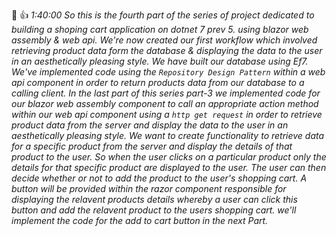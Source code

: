 🙌 👍
*1:40:00 So this is the fourth part of the series of project dedicated to building a shoping cart application on dotnet 7 prev 5. using blazor web assembly & web api. We're now created our first workflow which involved retrieving product data form the database & displaying the data to the user in an aesthetically pleasing style. We have built our database using Ef7. We've implemented code using the `Repository Design Pattern` within a web api component in order to return products data from our database to a calling client. In the last part of this series part-3 we implemented code for our blazor web assembly component to call an appropriate action method within our web api component using a `http get request` in order to retrieve product data from the server and display the data to the user in an aesthetically pleasing style. We want to create functionality to retrieve data for a specific product from the server and display the details of that product to the user. So when the user clicks on a particular product only the details for that specific product are displayed to the user. The user can then decide whether or not to add the product to the user's shopping cart. A button will be provided within the razor component responsible for displaying the relavent products details whereby a user can click this button and add the relavent product to the users shopping cart. we'll implement the code for the add to cart button in the next Part.*

